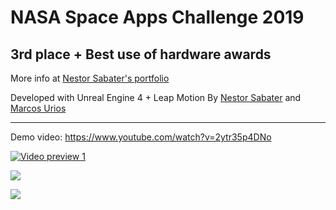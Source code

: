 # NASA Space Apps Challenge 2019
## 3rd place + Best use of hardware awards

More info at [Nestor Sabater's portfolio](https://nsabater.com/nasa-space-apps-challenge-2019-3rd-place-award)

Developed with Unreal Engine 4 + Leap Motion
By [Nestor Sabater](https://nsabater.com)
and [Marcos Urios](https://marcosurios.com)

------------------------------------------  

Demo video: https://www.youtube.com/watch?v=2ytr35p4DNo  

[![Video preview 1](https://j.gifs.com/71K7vG.gif)](https://www.youtube.com/watch?v=2ytr35p4DNo)

![](https://nsabater.com/wp-content/uploads/2019/10/Screenshot_44-1024x556.png)


![](https://nsabater.com/wp-content/uploads/2019/10/1020_4-min-1024x768.jpg)

